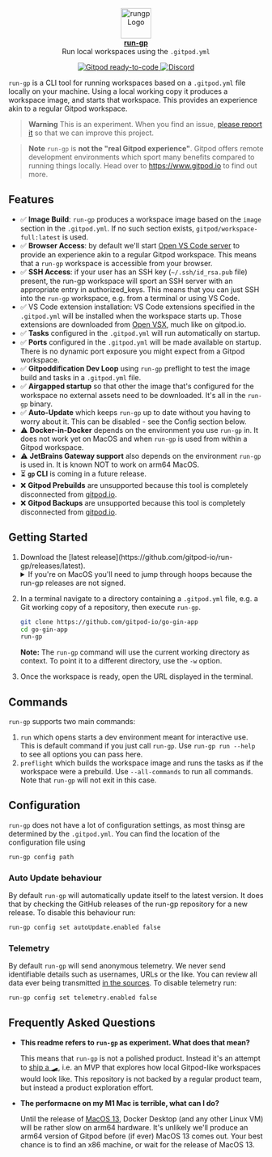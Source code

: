 <p align="center">
  <a href="https://www.gitpod.io">
    <img src="docs/logo.png" alt="rungp Logo" height="60" />
    <br />
    <strong>run-gp</strong>
  </a>
  <br />
  <span>Run local workspaces using the <code>.gitpod.yml</code></span>
</p>
<p align="center">
  <a href="https://gitpod.io/from-referrer/">
    <img src="https://img.shields.io/badge/Gitpod-ready--to--code-908a85?logo=gitpod" alt="Gitpod ready-to-code" />
  </a>
  <a href="https://www.gitpod.io/chat">
    <img src="https://img.shields.io/discord/816244985187008514" alt="Discord" />
  </a>
</p>

`run-gp` is a CLI tool for running workspaces based on a `.gitpod.yml` file locally on your machine. Using a local working copy it produces a workspace image, and starts that workspace. This provides an experience akin to a regular Gitpod workspace.

> **Warning**
> This is an experiment. When you find an issue, [please report it](https://github.com/gitpod-io/run-gp/issues/new?assignees=&labels=&template=bug_report.md&title=) so that we can improve this project.

> **Note**
> `run-gp` is **not the "real Gitpod experience"**. Gitpod offers remote development environments which sport many benefits compared to running things locally. Head over to https://www.gitpod.io to find out more.

## Features
- ✅ **Image Build**: `run-gp` produces a workspace image based on the `image` section in the `.gitpod.yml`. If no such section exists, `gitpod/workspace-full:latest` is used.
- ✅ **Browser Access**: by default we'll start [Open VS Code server](https://github.com/gitpod-io/openvscode-server) to provide an experience akin to a regular Gitpod workspace. This means that a `run-gp` workspace is accessible from your browser.
- ✅ **SSH Access**: if your user has an SSH key (`~/.ssh/id_rsa.pub` file) present, the run-gp workspace will sport an SSH server with an appropriate entry in authorized_keys. This means that you can just SSH into the `run-gp` workspace, e.g. from a terminal or using VS Code.
- ✅ VS Code extension installation: VS Code extensions specified in the `.gitpod.yml` will be installed when the workspace starts up. Those extensions are downloaded from [Open VSX](https://open-vsx.org), much like on gitpod.io.
- ✅ **Tasks** configured in the `.gitpod.yml` will run automatically on startup. 
- ✅ **Ports** configured in the `.gitpod.yml` will be made available on startup. There is no dynamic port exposure you might expect from a Gitpod workspace.
- ✅ **Gitpoddification Dev Loop** using `run-gp` preflight to test the image build and tasks in a `.gitpod.yml` file.
- ✅ **Airgapped startup** so that other the image that's configured for the workspace no external assets need to be downloaded. It's all in the `run-gp` binary.
- ✅ **Auto-Update** which keeps `run-gp` up to date without you having to worry about it. This can be disabled - see the Config section below.
- ⚠️ **Docker-in-Docker** depends on the environment you use `run-gp` in. It does not work yet on MacOS and when `run-gp` is used from within a Gitpod workspace.
- ⚠️ **JetBrains Gateway support** also depends on the environment `run-gp` is used in. It is known NOT to work on arm64 MacOS.
- ⏳ **`gp` CLI** is coming in a future release.
- ❌ **Gitpod Prebuilds** are unsupported because this tool is completely disconnected from [gitpod.io](https://gitpod.io).
- ❌ **Gitpod Backups** are unsupported because this tool is completely disconnected from [gitpod.io](https://gitpod.io).

## Getting Started
<ol>
  <li>
    Download the [latest release](https://github.com/gitpod-io/run-gp/releases/latest). 
    <details>
      <summary>If you're on MacOS you'll need to jump through hoops because the run-gp releases are not signed.</summary>
      MacOS requires that binaries downloaded using a browser must be [signed and notarized](https://developer.apple.com/developer-id/). Otherwise you won't be able to just execute the `run-gp` command. If you download the release using `curl` in a terminal, MacOS will just let you execute the binary. Alternatively, you can head over to the `Security` system settings and allow the binary to run once MacOS denied this on the first attempt.
    </details>
  </li>
  <li>
  
  In a terminal navigate to a directory containing a `.gitpod.yml` file, e.g. a Git working copy of a repository, then execute `run-gp`.

  ```bash
  git clone https://github.com/gitpod-io/go-gin-app
  cd go-gin-app
  run-gp
  ```

  **Note:** The `run-gp` command will use the current working directory as context. To point it to a different directory, use the `-w` option.
  </li>
  <li>
  Once the workspace is ready, open the URL displayed in the terminal.
  </li>
</ol>

## Commands
`run-gp` supports two main commands:
1. `run` which opens starts a dev environment meant for interactive use. This is default command if you just call `run-gp`. Use `run-gp run --help` to see all options you can pass here.
2. `preflight` which builds the workspace image and runs the tasks as if the workspace were a prebuild. Use `--all-commands` to run all commands. Note that `run-gp` will not exit in this case.

## Configuration
`run-gp` does not have a lot of configuration settings, as most thinsg are determined by the `.gitpod.yml`. You can find the location of the configuration file using
```bash
run-gp config path
```

### Auto Update behaviour
By default `run-gp` will automatically update itself to the latest version. It does that by checking the GitHub releases of the run-gp repository for a new release.
To disable this behaviour run:
```bash
run-gp config set autoUpdate.enabled false
```

### Telemetry
By default `run-gp` will send anonymous telemetry. We never send identifiable details such as usernames, URLs or the like. You can review all data ever being transmitted [in the sources](https://github.com/gitpod-io/run-gp/blob/main/pkg/telemetry/telemetry.go#L84-L123). To disable telemetry run:
```bash
run-gp config set telemetry.enabled false
```

## Frequently Asked Questions

- **This readme refers to `run-gp` as experiment. What does that mean?**
  
    This means that `run-gp` is not a polished product. Instead it's an attempt to [ship a 🛹](https://www.gitpod.io/blog/gitpod-core-values#ship-skateboards), i.e. an MVP that explores how local Gitpod-like workspaces would look like. This repository is not backed by a regular product team, but instead a product exploration effort.

- **The performacne on my M1 Mac is terrible, what can I do?** 

    Until the release of [MacOS 13](https://developer.apple.com/documentation/virtualization/running_intel_binaries_in_linux_vms_with_rosetta), Docker Desktop (and any other Linux VM) will be rather slow on arm64 hardware. It's unlikely we'll produce an arm64 version of Gitpod before (if ever) MacOS 13 comes out. Your best chance is to find an x86 machine, or wait for the release of MacOS 13.

